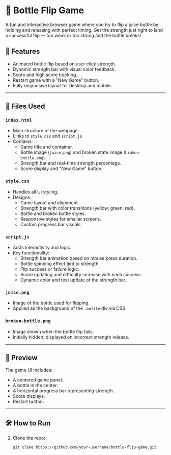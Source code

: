 # 🧪 Bottle Flip Game

A fun and interactive browser game where you try to flip a juice bottle by holding and releasing with perfect timing. Get the strength just right to land a successful flip — too weak or too strong and the bottle breaks!

## 🚀 Features

- Animated bottle flip based on user click strength.
- Dynamic strength bar with visual color feedback.
- Score and high score tracking.
- Restart game with a "New Game" button.
- Fully responsive layout for desktop and mobile.

---

## 📁 Files Used

### `index.html`
- Main structure of the webpage.
- Links to `style.css` and `script.js`.
- Contains:
  - Game title and container.
  - Bottle image (`juice.png`) and broken state image (`broken-bottle.png`).
  - Strength bar and real-time strength percentage.
  - Score display and "New Game" button.

### `style.css`
- Handles all UI styling.
- Designs:
  - Game layout and alignment.
  - Strength bar with color transitions (yellow, green, red).
  - Bottle and broken bottle styles.
  - Responsive styles for smaller screens.
  - Custom progress bar visuals.

### `script.js`
- Adds interactivity and logic.
- Key functionality:
  - Strength bar animation based on mouse press duration.
  - Bottle spinning effect tied to strength.
  - Flip success or failure logic.
  - Score updating and difficulty increase with each success.
  - Dynamic color and text update of the strength bar.

### `juice.png`
- Image of the bottle used for flipping.
- Applied as the background of the `.bottle` div via CSS.

### `broken-bottle.png`
- Image shown when the bottle flip fails.
- Initially hidden; displayed on incorrect strength release.

---

## 📸 Preview

The game UI includes:
- A centered game panel.
- A bottle in the center.
- A horizontal progress bar representing strength.
- Score displays.
- Restart button.

---

## 🛠 How to Run

1. Clone the repo:
   ```bash
   git clone https://github.com/your-username/bottle-flip-game.git
